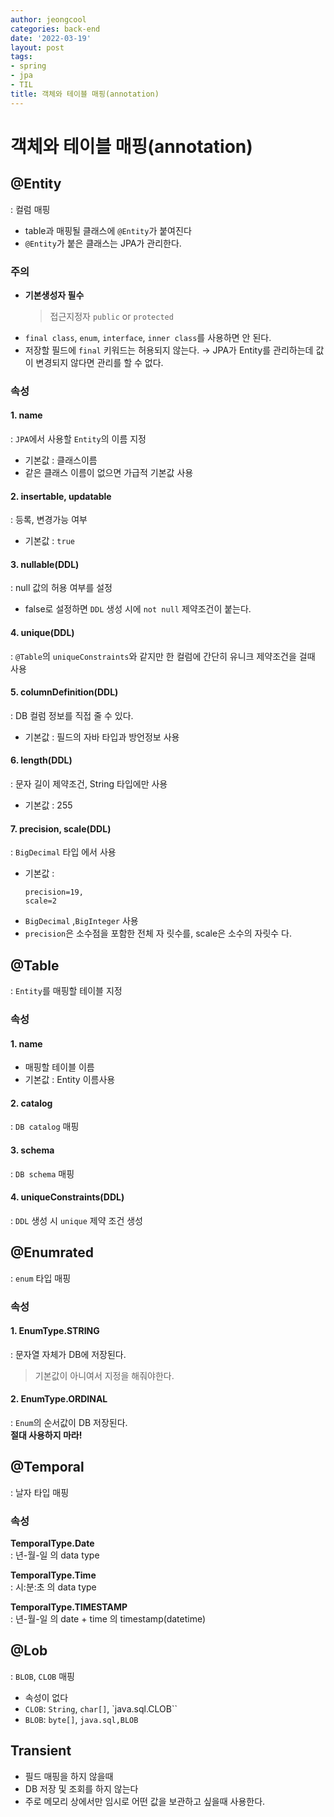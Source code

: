 ```yaml
---
author: jeongcool
categories: back-end
date: '2022-03-19'
layout: post
tags:
- spring
- jpa
- TIL
title: 객체와 테이블 매핑(annotation)
---
```


# 객체와 테이블 매핑(annotation)
## @Entity
: 컬럼 매핑
- table과 매핑될 클래스에 `@Entity`가 붙여진다
- `@Entity`가 붙은 클래스는 JPA가 관리한다.

### 주의
- **기본생성자 필수**
  > 접근지정자 `public` or `protected`
- `final class`, `enum`, `interface`, `inner class`를 사용하면 안 된다.
- 저장할 필드에 `final` 키워드는 허용되지 않는다. &rarr; JPA가 Entity를 관리하는데 값이 변경되지 않다면 관리를 할 수 없다.

### 속성
#### 1. name
: `JPA`에서 사용할 `Entity`의 이름 지정
- 기본값 : 클래스이름
- 같은 클래스 이름이 없으면 가급적 기본값 사용

#### 2. insertable, updatable
: 등록, 변경가능 여부
- 기본값 : `true`

#### 3. nullable(DDL)
: null 값의 허용 여부를 설정
- false로 설정하면 `DDL` 생성 시에 `not null` 제약조건이 붙는다.

#### 4. unique(DDL)
: `@Table`의 `uniqueConstraints`와 같지만 한 컬럼에 간단히 유니크 제약조건을 걸때 사용

#### 5. columnDefinition(DDL)
: DB 컬럼 정보를 직접 줄 수 있다.
- 기본값 : 필드의 자바 타입과 방언정보 사용

#### 6. length(DDL)
: 문자 길이 제약조건, String 타입에만 사용
- 기본값 : 255

#### 7. precision, scale(DDL)
: `BigDecimal` 타입 에서 사용
- 기본값 : 
    ```
    precision=19,  
    scale=2
    ```
- `BigDecimal` ,`BigInteger` 사용
- `precision`은 소수점을 포함한 전체 자 릿수를, scale은 소수의 자릿수 다.

## @Table
: `Entity`를 매핑할 테이블 지정

### 속성
#### 1. name
- 매핑할 테이블 이름
- 기본값 : Entity 이름사용 

#### 2. catalog
: `DB catalog` 매핑

#### 3. schema
: `DB schema` 매핑

#### 4. uniqueConstraints(DDL)
: `DDL` 생성 시 `unique` 제약 조건 생성

## @Enumrated
: `enum` 타입 매핑
### 속성
#### 1. EnumType.STRING
: 문자열 자체가 DB에 저장된다.  
> 기본값이 아니여서 지정을 해줘야한다.

#### 2. EnumType.ORDINAL
: `Enum`의 순서값이 DB 저장된다.  
**절대 사용하지 마라!**
## @Temporal
: 날자 타입 매핑

### 속성
**TemporalType.Date**  
: 년-월-일 의 data type

**TemporalType.Time**  
: 시:분:초 의 data type

**TemporalType.TIMESTAMP**  
: 년-월-일 의 date + time 의 timestamp(datetime)

## @Lob
: `BLOB`, `CLOB` 매핑
- 속성이 없다
- `CLOB`: `String`, `char[]`, `java.sql.CLOB``
- `BLOB`: `byte[]`, `java.sql,BLOB`

## Transient
- 필드 매핑을 하지 않을때
- DB 저장 및 조회를 하지 않는다
- 주로 메모리 상에서만 임시로 어떤 값을 보관하고 싶을때 사용한다.